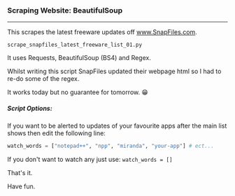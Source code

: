 ### Scraping Website: BeautifulSoup
------



This scrapes the latest freeware updates off www.SnapFiles.com.

`scrape_snapfiles_latest_freeware_list_01.py`


It uses Requests, BeautifulSoup (BS4) and Regex.

Whilst writing this script SnapFiles updated their webpage html so I had to re-do some of the regex. 

It works today but no guarantee for tomorrow. :grin:



##### Script Options:


If you want to be alerted to updates of your favourite apps after the main list shows then edit the following line:

```python
watch_words = ["notepad++", "npp", "miranda", "your-app"] # ect...
```

If you don't want to watch any just use: `watch_words = []`



That's it.

Have fun.